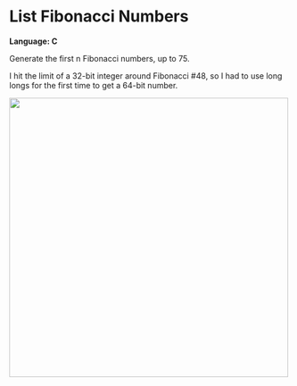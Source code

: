# List Fibonacci Numbers
<strong>Language: C</strong>

Generate the first n Fibonacci numbers, up to 75.

I hit the limit of a 32-bit integer around Fibonacci #48, so I had to use long longs for the first time to get a 64-bit number.

<img src ="http://41.media.tumblr.com/9fd4337cde1e377eee00c2823c5276ed/tumblr_inline_nvonjgymWW1tvc5hi_1280.png" height="500">
